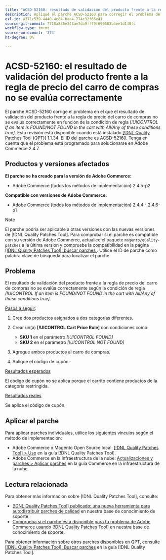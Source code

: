 ```yaml
---
title: "ACSD-52160: resultado de validación del producto frente a la regla de precio del carro de compras"
description: Aplique el parche ACSD-52160 para corregir el problema de Adobe Commerce en el que el resultado de validación del producto con la regla de precio del carro de compras no se evalúa correctamente en función de la condición de regla *[!UICONTROL If an item is FOUND/NOT FOUND in the cart with All/Any of these conditions true]*.
exl-id: a371c539-4440-4c84-baa4-774c32f66e41
source-git-commit: 7718a835e343ae7da9ff79f690503b4ee1d140fc
workflow-type: tm+mt
source-wordcount: '374'
ht-degree: 0%

---
```


# ACSD-52160: el resultado de validación del producto frente a la regla de precio del carro de compras no se evalúa correctamente

El parche ACSD-52160 corrige el problema en el que el resultado de validación del producto frente a la regla de precio del carro de compras no se evalúa correctamente en función de la condición de regla *[!UICONTROL If an item is FOUND/NOT FOUND in the cart with All/Any of these conditions true]*. Esta revisión está disponible cuando está instalado [[!DNL Quality Patches Tool (QPT)]](/help/announcements/adobe-commerce-announcements/magento-quality-patches-released-new-tool-to-self-serve-quality-patches.md) 1.1.34. El ID del parche es ACSD-52160. Tenga en cuenta que el problema está programado para solucionarse en Adobe Commerce 2.4.7.

## Productos y versiones afectados

**El parche se ha creado para la versión de Adobe Commerce:**

* Adobe Commerce (todos los métodos de implementación) 2.4.5-p2

**Compatible con versiones de Adobe Commerce:**

* Adobe Commerce (todos los métodos de implementación) 2.4.4 - 2.4.6-p1

>[!NOTE]
>
>El parche podría ser aplicable a otras versiones con las nuevas versiones de [!DNL Quality Patches Tool]. Para comprobar si el parche es compatible con su versión de Adobe Commerce, actualice el paquete `magento/quality-patches` a la última versión y compruebe la compatibilidad en la página [[!DNL Quality Patches Tool]: buscar parches ](https://experienceleague.adobe.com/tools/commerce-quality-patches/index.html?lang=es). Utilice el ID de parche como palabra clave de búsqueda para localizar el parche.

## Problema

El resultado de validación del producto frente a la regla de precio del carro de compras no se evalúa correctamente según la condición de regla *[!UICONTROL If an item is FOUND/NOT FOUND in the cart with All/Any of these conditions true]*.

<u>Pasos a seguir</u>:

1. Cree dos productos asignados a dos categorías diferentes.
1. Crear un(a) **[!UICONTROL Cart Price Rule]** con condiciones como:

   * **SKU 1** en el parámetro *[!UICONTROL FOUND]*
   * **SKU 2** en el parámetro *[!UICONTROL NOT FOUND]*

1. Agregue ambos productos al carro de compras.
1. Aplique el código de cupón.

<u>Resultados esperados</u>

El código de cupón no se aplica porque el carrito contiene productos de la categoría restringida.

<u>Resultados reales</u>

Se aplica el código de cupón.

## Aplicar el parche

Para aplicar parches individuales, utilice los siguientes vínculos según el método de implementación:

* Adobe Commerce o Magento Open Source local: [[!DNL Quality Patches Tool] > Uso](<https://experienceleague.adobe.com/docs/commerce-operations/tools/quality-patches-tool/usage.html?lang=es>) en la guía [!DNL Quality Patches Tool].
* Adobe Commerce en la infraestructura de la nube: [Actualizaciones y parches > Aplicar parches](https://experienceleague.adobe.com/docs/commerce-cloud-service/user-guide/develop/upgrade/apply-patches.html?lang=es) en la guía Commerce en la infraestructura de la nube.

## Lectura relacionada

Para obtener más información sobre [!DNL Quality Patches Tool], consulte:

* [[!DNL Quality Patches Tool] publicado: una nueva herramienta para autodistribuir parches de calidad](/help/announcements/adobe-commerce-announcements/magento-quality-patches-released-new-tool-to-self-serve-quality-patches.md) en nuestra base de conocimiento de soporte.
* [Comprueba si el parche está disponible para tu problema de Adobe Commerce usando [!DNL Quality Patches Tool]](/help/support-tools/patches-available-in-qpt-tool/check-patch-for-magento-issue-with-magento-quality-patches.md) en nuestra base de conocimiento de soporte.

Para obtener información sobre otros parches disponibles en QPT, consulte [[!DNL Quality Patches Tool]: Buscar parches](<https://experienceleague.adobe.com/tools/commerce-quality-patches/index.html?lang=es>) en la guía [!DNL Quality Patches Tool].
